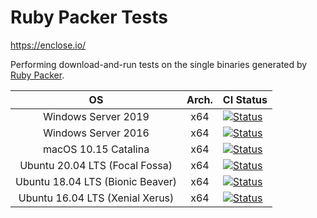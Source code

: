 # Ruby Packer Tests

https://enclose.io/

Performing download-and-run tests on the single binaries generated by [Ruby Packer](https://github.com/pmq20/ruby-packer).

|                  OS                 | Arch. |                                                                               CI Status                                                                                     |
|:-----------------------------------:|:-----:|-----------------------------------------------------------------------------------------------------------------------------------------------------------------------------|
|         Windows Server 2019         |  x64  | [![Status](https://github.com/pmq20/ruby-packer-tests/workflows/Windows2019/badge.svg)](https://github.com/pmq20/ruby-packer-tests/actions?query=workflow%3A"Windows2019")  |
|         Windows Server 2016         |  x64  | [![Status](https://github.com/pmq20/ruby-packer-tests/workflows/Windows2016/badge.svg)](https://github.com/pmq20/ruby-packer-tests/actions?query=workflow%3A"Windows2016")  |
|        macOS 10.15 Catalina         |  x64  | [![Status](https://github.com/pmq20/ruby-packer-tests/workflows/macOS10.15/badge.svg)](https://github.com/pmq20/ruby-packer-tests/actions?query=workflow%3A"macOS10.15")    |
|   Ubuntu 20.04 LTS (Focal Fossa)    |  x64  | [![Status](https://github.com/pmq20/ruby-packer-tests/workflows/Ubuntu20.04/badge.svg)](https://github.com/pmq20/ruby-packer-tests/actions?query=workflow%3A"Ubuntu20.04")  |
|   Ubuntu 18.04 LTS (Bionic Beaver)  |  x64  | [![Status](https://github.com/pmq20/ruby-packer-tests/workflows/Ubuntu18.04/badge.svg)](https://github.com/pmq20/ruby-packer-tests/actions?query=workflow%3A"Ubuntu18.04")  |
|   Ubuntu 16.04 LTS (Xenial Xerus)   |  x64  | [![Status](https://github.com/pmq20/ruby-packer-tests/workflows/Ubuntu16.04/badge.svg)](https://github.com/pmq20/ruby-packer-tests/actions?query=workflow%3A"Ubuntu16.04")  |
